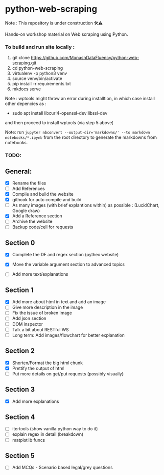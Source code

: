 # python-web-scraping

Note : This repository is under construction 🛠️⚠️

Hands-on workshop material on Web scraping using Python.

### To build and run site locally :

1. git clone https://github.com/MonashDataFluency/python-web-scraping.git
2. cd python-web-scraping
3. virtualenv -p python3 venv
4. source venv/bin/activate
5. pip install -r requirements.txt
6. mkdocs serve

Note : wptools might throw an error during installtion, in which case install other depencies as : 
- sudo apt install libcurl4-openssl-dev libssl-dev  

and then proceed to install wptools (via step 5 above)

Note: run `jupyter nbconvert --output-dir='markdowns/' --to markdown notebooks/*.ipynb` from the root directory to generate the markdowns from notebooks.

### TODO: 
## General:
- [x] Rename the files
- [ ] Add References
- [x] Compile and build the website
- [x] githook for auto compile and build
- [ ] As many images (with brief explantions within) as possible : (LucidChart,  Google draw)
- [x] Add a Reference section
- [ ] Archive the website 
- [ ] Backup code/cell for requests

## Section 0
- [x] Complete the DF and regex section (pythex website)
- [x] Move the variable argument section to advanced topics
- [ ] Add more text/explanations


## Section 1
- [x] Add more about html in text and add an image
- [ ] Give more description in the image
- [ ] Fix the issue of broken image
- [ ] Add json section
- [ ] DOM inspector
- [ ] Talk a bit about RESTful WS
- [ ] Long term: Add images/flowchart for better explanation 
 
## Section 2 
- [x] Shorten/Format the big html chunk
- [x] Prettify the output of html
- [ ] Put more details on get/put requests (possibly visually)

## Section 3
- [x] Add more explanations

## Section 4
- [ ] itertools (show vanilla python way to do it)
- [ ] explain regex in detail (breakdown)
- [ ] matplotlib funcs

## Section 5
- [ ] Add MCQs - Scenario based legal/grey questions
 
